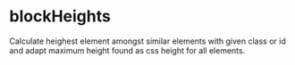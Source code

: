 # blockHeights
Calculate heighest element amongst similar elements with given class or id and adapt maximum height found as css height for all elements.
